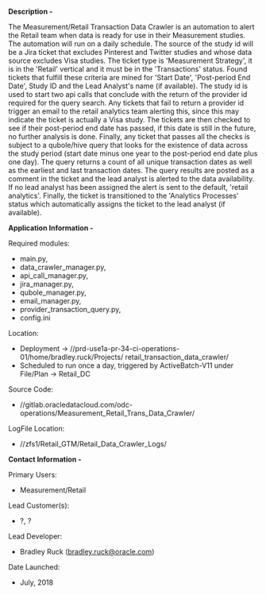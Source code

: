 **Description -**

The Measurement/Retail Transaction Data Crawler is an automation to alert the Retail team when data is ready for use
in their Measurement studies. The automation will run on a daily schedule. The source of the study id will be a Jira
ticket that excludes Pinterest and Twitter studies and whose data source excludes Visa studies. The ticket type is
'Measurement Strategy', it is in the 'Retail' vertical and it must be in the 'Transactions' status. Found tickets
that fulfill these criteria are mined for 'Start Date', 'Post-period End Date', Study ID and the Lead Analyst's name
(if available). The study id is used to start two api calls that conclude with the return of the provider id required
for the query search.  Any tickets that fail to return a provider id trigger an email to the retail analytics team
alerting this, since this may indicate the ticket is actually a Visa study. The tickets are then checked to see if
their post-period end date has passed, if this date is still in the future, no further analysis is done. Finally, any
ticket that passes all the checks is subject to a qubole/hive query that looks for the existence of data across the
study period (start date minus one year to the post-period end date plus one day). The query returns a count of all
unique transaction dates as well as the earliest and last transaction dates. The query results are posted as a comment
in the ticket and the lead analyst is alerted to the data availability. If no lead analyst has been assigned the alert
is sent to the default, 'retail analytics'. Finally, the ticket is transitioned to the 'Analytics Processes' status
which automatically assigns the ticket to the lead analyst (if available).

**Application Information -**

Required modules: <ul>
                  <li>main.py,
                  <li>data_crawler_manager.py,
                  <li>api_call_manager.py,
                  <li>jira_manager.py,
                  <li>qubole_manager.py,
                  <li>email_manager.py,
                  <li>provider_transaction_query.py,
                  <li>config.ini
                  </ul>

Location:         <ul>
                  <li>Deployment -> //prd-use1a-pr-34-ci-operations-01/home/bradley.ruck/Projects/
                                                                                    retail_transaction_data_crawler/
                  <li>Scheduled to run once a day, triggered by ActiveBatch-V11 under File/Plan -> Retail_DC
                  </ul>

Source Code:      <ul>
                  <li>//gitlab.oracledatacloud.com/odc-operations/Measurement_Retail_Trans_Data_Crawler/
                  </ul>

LogFile Location: <ul>
                  <li>//zfs1/Retail_GTM/Retail_Data_Crawler_Logs/
                  </ul>

**Contact Information -**

Primary Users:    <ul>
                  <li>Measurement/Retail
                  </ul>

Lead Customer(s): <ul>
                  <li>?, ?
                  </ul>

Lead Developer:   <ul>
                  <li>Bradley Ruck (bradley.ruck@oracle.com)
                  </ul>

Date Launched:    <ul>
                  <li>July, 2018
                  </ul>
